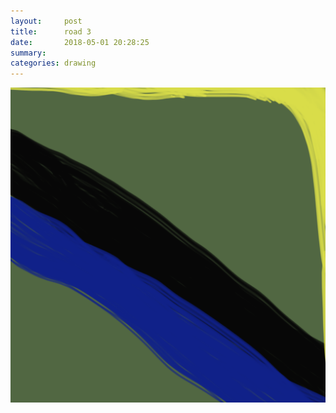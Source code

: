 ```yaml
---
layout:     post
title:      road 3
date:       2018-05-01 20:28:25
summary:    
categories: drawing
---
```

![road 3](/images/diary/road-3.png ".")
